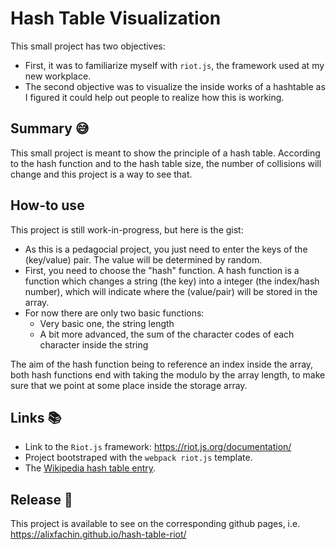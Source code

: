# Hash Table Visualization

This small project has two objectives:

* First, it was to familiarize myself with `riot.js`, the framework used at my new workplace. 
* The second objective was to visualize the inside works of a hashtable as I figured it could help out people to realize how this is working.

## Summary 😅

This small project is meant to show the principle of a hash table.
According to the hash function and to the hash table size, the number of collisions will change and this project is a way to see that.

## How-to use

This project is still work-in-progress, but here is the gist:

* As this is a pedagocial project, you just need to enter the keys of the (key/value) pair. The value will be determined by random.
* First, you need to choose the "hash" function. A hash function is a function which changes a string (the key) into a integer (the index/hash number), which will indicate where the (value/pair) will be stored in the array.
* For now there are only two basic functions: 
	* Very basic one, the string length
	* A bit more advanced, the sum of the character codes of each character inside the string

The aim of the hash function being to reference an index inside the array, both hash functions end with taking the modulo by the array length, to make sure that we point at some place inside the storage array.

## Links 📚

- Link to the `Riot.js` framework: <https://riot.js.org/documentation/>
- Project bootstraped with the `webpack riot.js` template.
- The [Wikipedia hash table entry](https://en.wikipedia.org/wiki/Hash_table).

## Release 🛫

This project is available to see on the corresponding github pages, i.e. <https://alixfachin.github.io/hash-table-riot/>